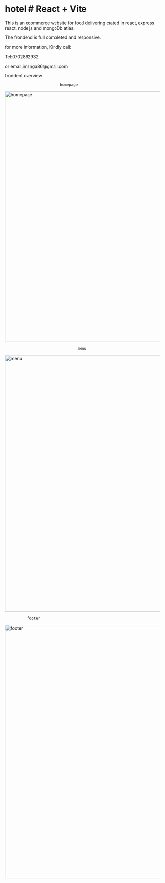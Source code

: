 # hotel # React + Vite
This is an ecommerce website for food delivering crated in react, express react, node js and mongoDb atlas.

The frondend is full completed and responsive.

for more information, Kindly call:

Tel:0702862932

or email:jmanga86@gmail.com

frondent overview

                             homepage

                             
<img width="815" alt="homepage" src="https://github.com/Mangah02/hotel/assets/99649198/d0ea8d5d-bbd6-47e1-814a-0834801b633e">







                                     menu
                                     
<img width="834" alt="menu" src="https://github.com/Mangah02/hotel/assets/99649198/74f17d32-d929-4940-80e4-c6c7e1d66848">






              footer

  <img width="822" alt="footer" src="https://github.com/Mangah02/hotel/assets/99649198/31f6c05d-f30a-49be-958f-68c5c2fd3ebe">






